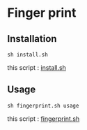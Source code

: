 # Finger print

## Installation

    sh install.sh

this script : [install.sh](https://github.com/ghsable/dotfiles/blob/master/bin/fingerprint/install.sh)

## Usage

    sh fingerprint.sh usage

this script : [fingerprint.sh](https://github.com/ghsable/dotfiles/blob/master/bin/fingerprint/fingerprint.sh)

